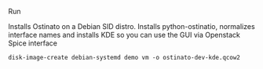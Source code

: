 Run

Installs Ostinato on a Debian SID distro.
Installs python-ostinatio, normalizes interface names
and installs KDE so you can use the GUI via Openstack Spice interface

```
disk-image-create debian-systemd demo vm -o ostinato-dev-kde.qcow2
```
